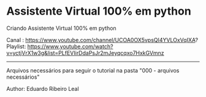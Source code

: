 # Assistente Virtual 100% em python
Criando Assistente Virtual 100% em python

Canal : https://www.youtube.com/channel/UCOA0OX5vpsQI4YVLOxVqIXA?
Playlist: <https://www.youtube.com/watch?v=yctjVrX1w3g&list=PLfEVIirDdaPsJr2mJeyqcqxo7HxkGVmnz>
****
Arquivos necessários para seguir o tutorial na pasta "000 - arquivos necessários"

Author: Eduardo Ribeiro Leal
